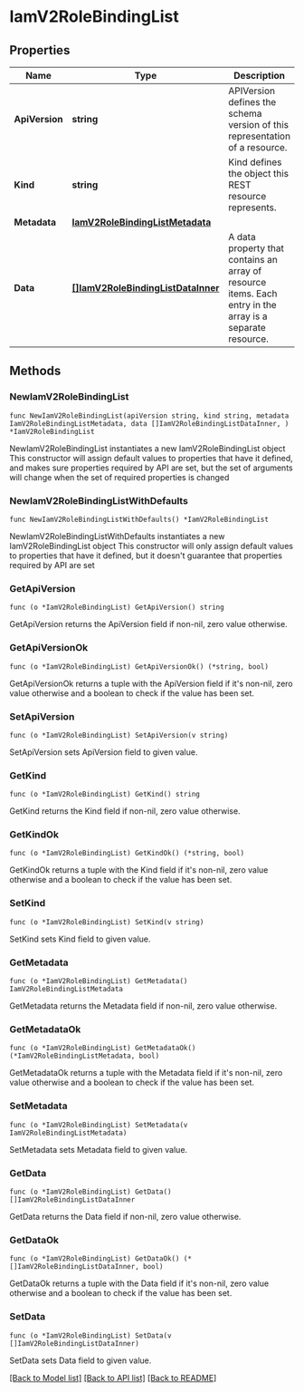 # IamV2RoleBindingList

## Properties

Name | Type | Description | Notes
------------ | ------------- | ------------- | -------------
**ApiVersion** | **string** | APIVersion defines the schema version of this representation of a resource. | [readonly] 
**Kind** | **string** | Kind defines the object this REST resource represents. | [readonly] 
**Metadata** | [**IamV2RoleBindingListMetadata**](IamV2RoleBindingListMetadata.md) |  | 
**Data** | [**[]IamV2RoleBindingListDataInner**](IamV2RoleBindingListDataInner.md) | A data property that contains an array of resource items. Each entry in the array is a separate resource. | 

## Methods

### NewIamV2RoleBindingList

`func NewIamV2RoleBindingList(apiVersion string, kind string, metadata IamV2RoleBindingListMetadata, data []IamV2RoleBindingListDataInner, ) *IamV2RoleBindingList`

NewIamV2RoleBindingList instantiates a new IamV2RoleBindingList object
This constructor will assign default values to properties that have it defined,
and makes sure properties required by API are set, but the set of arguments
will change when the set of required properties is changed

### NewIamV2RoleBindingListWithDefaults

`func NewIamV2RoleBindingListWithDefaults() *IamV2RoleBindingList`

NewIamV2RoleBindingListWithDefaults instantiates a new IamV2RoleBindingList object
This constructor will only assign default values to properties that have it defined,
but it doesn't guarantee that properties required by API are set

### GetApiVersion

`func (o *IamV2RoleBindingList) GetApiVersion() string`

GetApiVersion returns the ApiVersion field if non-nil, zero value otherwise.

### GetApiVersionOk

`func (o *IamV2RoleBindingList) GetApiVersionOk() (*string, bool)`

GetApiVersionOk returns a tuple with the ApiVersion field if it's non-nil, zero value otherwise
and a boolean to check if the value has been set.

### SetApiVersion

`func (o *IamV2RoleBindingList) SetApiVersion(v string)`

SetApiVersion sets ApiVersion field to given value.


### GetKind

`func (o *IamV2RoleBindingList) GetKind() string`

GetKind returns the Kind field if non-nil, zero value otherwise.

### GetKindOk

`func (o *IamV2RoleBindingList) GetKindOk() (*string, bool)`

GetKindOk returns a tuple with the Kind field if it's non-nil, zero value otherwise
and a boolean to check if the value has been set.

### SetKind

`func (o *IamV2RoleBindingList) SetKind(v string)`

SetKind sets Kind field to given value.


### GetMetadata

`func (o *IamV2RoleBindingList) GetMetadata() IamV2RoleBindingListMetadata`

GetMetadata returns the Metadata field if non-nil, zero value otherwise.

### GetMetadataOk

`func (o *IamV2RoleBindingList) GetMetadataOk() (*IamV2RoleBindingListMetadata, bool)`

GetMetadataOk returns a tuple with the Metadata field if it's non-nil, zero value otherwise
and a boolean to check if the value has been set.

### SetMetadata

`func (o *IamV2RoleBindingList) SetMetadata(v IamV2RoleBindingListMetadata)`

SetMetadata sets Metadata field to given value.


### GetData

`func (o *IamV2RoleBindingList) GetData() []IamV2RoleBindingListDataInner`

GetData returns the Data field if non-nil, zero value otherwise.

### GetDataOk

`func (o *IamV2RoleBindingList) GetDataOk() (*[]IamV2RoleBindingListDataInner, bool)`

GetDataOk returns a tuple with the Data field if it's non-nil, zero value otherwise
and a boolean to check if the value has been set.

### SetData

`func (o *IamV2RoleBindingList) SetData(v []IamV2RoleBindingListDataInner)`

SetData sets Data field to given value.



[[Back to Model list]](../README.md#documentation-for-models) [[Back to API list]](../README.md#documentation-for-api-endpoints) [[Back to README]](../README.md)


